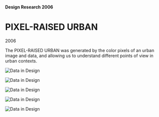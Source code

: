 #### Design Research 2006
# PIXEL-RAISED URBAN 

2006

The PIXEL-RAISED URBAN was generated by the color pixels of an urban image and data, and 
allowing us to understand different points of view in urban contexts.


![Data in Design](https://namjulee.github.io/njs-lab-public/project/2006-pixel-raised-urban-computation/2006_Pixel-Raised-Urban.jpg)

![Data in Design](https://namjulee.github.io/njs-lab-public/project/2006-pixel-raised-urban-computation/2006_Pixel-Raised-Urban_01.jpg)

![Data in Design](https://namjulee.github.io/njs-lab-public/project/2006-pixel-raised-urban-computation/2006_Pixel-Raised-Urban_02.jpg)

![Data in Design](https://namjulee.github.io/njs-lab-public/project/2006-pixel-raised-urban-computation/2006_Pixel-Raised-Urban_03.jpg)

![Data in Design](https://namjulee.github.io/njs-lab-public/project/2006-pixel-raised-urban-computation/2006_Pixel-Raised-Urban_04.jpg)

